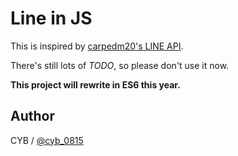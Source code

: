 Line in JS
==========

This is inspired by [carpedm20's LINE API](https://github.com/carpedm20/LINE).

There's still lots of *TODO*, so please don't use it now.

**This project will rewrite in ES6 this year.**

Author
------

CYB / [@cyb_0815](https://twitter.com/cyb_0815)
